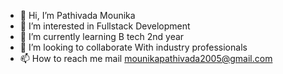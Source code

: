- 👋 Hi, I’m Pathivada Mounika
- 👀 I’m interested in Fullstack Development
- 🌱 I’m currently learning B tech 2nd year
- 💞️ I’m looking to collaborate With industry professionals
- 📫 How to reach me mail mounikapathivada2005@gmail.com

<!---
PathivadaMounika/PathivadaMounika is a ✨ special ✨ repository because its `README.md` (this file) appears on your GitHub profile.
You can click the Preview link to take a look at your changes.
--->

